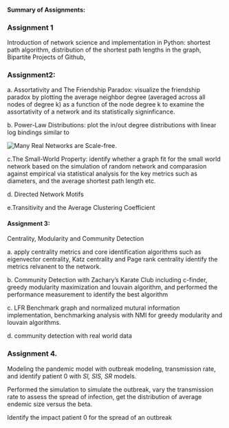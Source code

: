 ####  Summary of Assignments:

###  Assignment 1

Introduction of network science and implementation in Python: shortest path algorithm, distribution of the shortest path lengths in the graph,  Bipartite Projects of Github, 

### Assignment2: 

a. Assortativity and The Friendship Paradox: visualize the friendship paradox by plotting the average neighbor degree (averaged across all nodes of degree k) as a function of the node degree k to examine the assortativity of a network and its statistically signinficance. 

b. Power-Law Distributions: plot the in/out degree distributions with linear log bindings similar to 

![Many Real Networks are Scale-free.](http://networksciencebook.com/images/ch-04/figure-4-10.jpg)



c.The Small-World Property: identify whether a graph fit for the small world network based on the simulation of random network and comparasion against empirical via statistical analysis for the key metrics such as diameters, and the average shortest path length etc.

d. Directed Network Motifs

e.Transitivity and the Average Clustering Coefficient

#### Assignment 3: 

Centrality, Modularity and Community Detection

a. apply centrality metrics and core identification algorithms such as eigenvector centrality, Katz centrality and Page rank centrality
identify the metrics relvanent to the network. 

b.  Community Detection with Zachary’s Karate Club including c-finder, greedy modularity maximization and louvain algorithm, and performed the performance measurement to identify the best algorithm 

c. LFR Benchmark graph and normalized mutural information implementation, benchmarking analysis with NMI for greedy modularity and louvain algorithms. 

d. community detection with real world data

### Assignment 4. 

Modeling the pandemic model with outbreak modeling, transmission rate, and identify patient 0 with *SI, SIS, SR* models. 

Performed the simulation to simulate the outbreak, vary the transmission rate to assess the spread of infection, get the distribution of average endemic size versus the beta. 

Identify the impact patient 0 for the spread of an outbreak 

